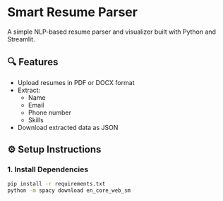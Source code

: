 # Smart Resume Parser

A simple NLP-based resume parser and visualizer built with Python and Streamlit.

## 🔍 Features
- Upload resumes in PDF or DOCX format
- Extract:
  - Name
  - Email
  - Phone number
  - Skills
- Download extracted data as JSON

## ⚙️ Setup Instructions

### 1. Install Dependencies
```bash
pip install -r requirements.txt
python -m spacy download en_core_web_sm
